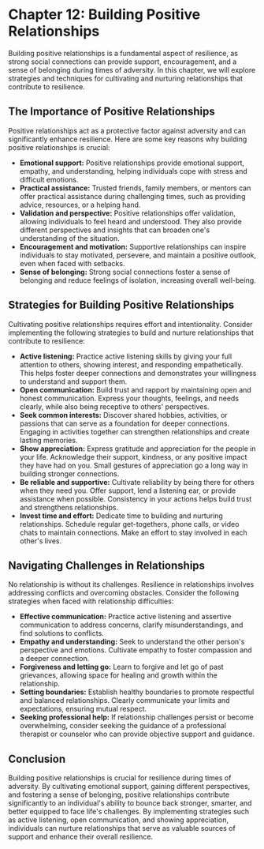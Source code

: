 Chapter 12: Building Positive Relationships
===========================================

Building positive relationships is a fundamental aspect of resilience, as strong social connections can provide support, encouragement, and a sense of belonging during times of adversity. In this chapter, we will explore strategies and techniques for cultivating and nurturing relationships that contribute to resilience.

**The Importance of Positive Relationships**
--------------------------------------------

Positive relationships act as a protective factor against adversity and can significantly enhance resilience. Here are some key reasons why building positive relationships is crucial:

* **Emotional support:** Positive relationships provide emotional support, empathy, and understanding, helping individuals cope with stress and difficult emotions.
* **Practical assistance:** Trusted friends, family members, or mentors can offer practical assistance during challenging times, such as providing advice, resources, or a helping hand.
* **Validation and perspective:** Positive relationships offer validation, allowing individuals to feel heard and understood. They also provide different perspectives and insights that can broaden one's understanding of the situation.
* **Encouragement and motivation:** Supportive relationships can inspire individuals to stay motivated, persevere, and maintain a positive outlook, even when faced with setbacks.
* **Sense of belonging:** Strong social connections foster a sense of belonging and reduce feelings of isolation, increasing overall well-being.

**Strategies for Building Positive Relationships**
--------------------------------------------------

Cultivating positive relationships requires effort and intentionality. Consider implementing the following strategies to build and nurture relationships that contribute to resilience:

* **Active listening:** Practice active listening skills by giving your full attention to others, showing interest, and responding empathetically. This helps foster deeper connections and demonstrates your willingness to understand and support them.
* **Open communication:** Build trust and rapport by maintaining open and honest communication. Express your thoughts, feelings, and needs clearly, while also being receptive to others' perspectives.
* **Seek common interests:** Discover shared hobbies, activities, or passions that can serve as a foundation for deeper connections. Engaging in activities together can strengthen relationships and create lasting memories.
* **Show appreciation:** Express gratitude and appreciation for the people in your life. Acknowledge their support, kindness, or any positive impact they have had on you. Small gestures of appreciation go a long way in building stronger connections.
* **Be reliable and supportive:** Cultivate reliability by being there for others when they need you. Offer support, lend a listening ear, or provide assistance when possible. Consistency in your actions helps build trust and strengthens relationships.
* **Invest time and effort:** Dedicate time to building and nurturing relationships. Schedule regular get-togethers, phone calls, or video chats to maintain connections. Make an effort to stay involved in each other's lives.

**Navigating Challenges in Relationships**
------------------------------------------

No relationship is without its challenges. Resilience in relationships involves addressing conflicts and overcoming obstacles. Consider the following strategies when faced with relationship difficulties:

* **Effective communication:** Practice active listening and assertive communication to address concerns, clarify misunderstandings, and find solutions to conflicts.
* **Empathy and understanding:** Seek to understand the other person's perspective and emotions. Cultivate empathy to foster compassion and a deeper connection.
* **Forgiveness and letting go:** Learn to forgive and let go of past grievances, allowing space for healing and growth within the relationship.
* **Setting boundaries:** Establish healthy boundaries to promote respectful and balanced relationships. Clearly communicate your limits and expectations, ensuring mutual respect.
* **Seeking professional help:** If relationship challenges persist or become overwhelming, consider seeking the guidance of a professional therapist or counselor who can provide objective support and guidance.

**Conclusion**
--------------

Building positive relationships is crucial for resilience during times of adversity. By cultivating emotional support, gaining different perspectives, and fostering a sense of belonging, positive relationships contribute significantly to an individual's ability to bounce back stronger, smarter, and better equipped to face life's challenges. By implementing strategies such as active listening, open communication, and showing appreciation, individuals can nurture relationships that serve as valuable sources of support and enhance their overall resilience.
